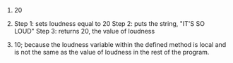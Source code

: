 1. 	20

2. 
	Step 1: sets loudness equal to 20
	Step 2: puts the string, "IT'S SO LOUD"
	Step 3: returns 20, the value of loudness

3.	10; because the loudness variable within the defined method is local and is not the same as the value of loudness in the rest of the program.